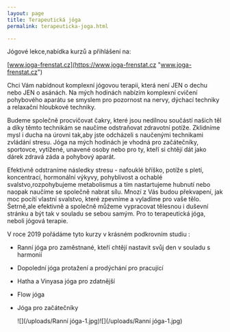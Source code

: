 ```yaml
---
layout: page
title: Terapeutická jóga
permalink: terapeuticka-joga.html

---
```

Jógové lekce,nabídka kurzů a přihlášení na: 

 [www.joga-frenstat.cz](https://www.joga-frenstat.cz "www.joga-frenstat.cz")

Chci Vám nabídnout komplexní jógovou terapii, která není JEN o dechu nebo JEN o asánách. Na mých hodinách nabízím komplexní cvičení pohybového aparátu se smyslem pro pozornost na nervy, dýchací techniky a relaxační hloubkové techniky.

Budeme společně procvičovat čakry, které jsou nedílnou součástí našich těl a díky těmto technikám se naučíme odstraňovat zdravotní potíže. Zklidníme mysl i ducha na úrovni tak,aby jste odcházeli s naučenými technikami zvládání stresu. Jóga na mých hodinách je vhodná pro začátečníky, sportovce, vytížené, unavené osoby nebo pro ty, kteří si chtějí dát jako dárek zdravá záda a pohybový aparát.

Efektivně odstraníme následky stresu - nafouklé bříško, potíže s pletí, koncentrací, hormonální výkyvy, pohyblivost a ochablé svalstvo,rozpohybujeme metabolismus a tím nastartujeme hubnutí nebo naopak naučíme se společně nabrat sílu. Mnozí z Vás budou překvapení, jak moc pocítí vlastní svalstvo, které zpevníme a vyladíme pro vaše tělo. Šetrně,ale efektivně a společně můžeme vypracovat tělesnou i duševní stránku a být tak v souladu se sebou samým. Pro to terapeutická jóga, neboli jógová terapie.

V roce 2019 pořádáme tyto kurzy v krásném podkrovním studiu :

* Ranní jóga pro zaměstnané, kteří chtějí nastavit svůj den v souladu s harmonií
* Dopolední jóga protažení a prodýchání pro pracující
* Hatha a Vinyasa jóga pro zdatnější
* Flow jóga
* Jóga pro začátečníky

  ![](/uploads/Ranní jóga-1.jpg)![](/uploads/Ranní jóga-1.jpg)